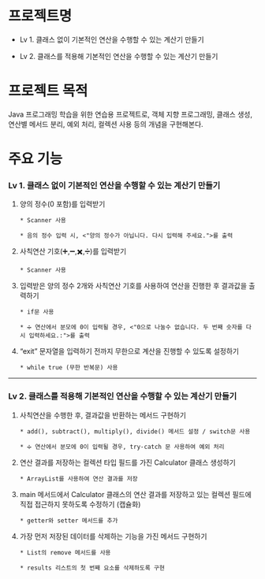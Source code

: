 # 프로젝트명
* Lv 1. 클래스 없이 기본적인 연산을 수행할 수 있는 계산기 만들기

* Lv 2. 클래스를 적용해 기본적인 연산을 수행할 수 있는 계산기 만들기

# 프로젝트 목적

Java 프로그래밍 학습을 위한 연습용 프로젝트로, 객체 지향 프로그래밍, 클래스 생성, 연산별 메서드 분리, 예외 처리, 컬렉션 사용 등의 개념을 구현해본다.


# 주요 기능
###  Lv 1. 클래스 없이 기본적인 연산을 수행할 수 있는 계산기 만들기
 1. 양의 정수(0 포함)를 입력받기
 
    `* Scanner 사용`

    `* 음의 정수 입력 시, <"양의 정수가 아닙니다. 다시 입력해 주세요.">를 출력`

 2. 사칙연산 기호(➕,➖,✖️,➗)를 입력받기
 
    `* Scanner 사용`
   
 3. 입력받은 양의 정수 2개와 사칙연산 기호를 사용하여 연산을 진행한 후 결과값을 출력하기

    `* if문 사용`

    `* ➗ 연산에서 분모에 0이 입력될 경우, <"0으로 나눌수 없습니다. 두 번째 숫자를 다시 입력하세요.:">를 출력`

 5.  “exit” 문자열을 입력하기 전까지 무한으로 계산을 진행할 수 있도록 설정하기

     `* while true (무한 반복문) 사용`

------------------------------------------------------------------------------------------------------------
###  Lv 2. 클래스를 적용해 기본적인 연산을 수행할 수 있는 계산기 만들기

1. 사칙연산을 수행한 후, 결과값을 반환하는 메서드 구현하기

     `* add(), subtract(), multiply(), divide() 메서드 설정 / switch문 사용`

     `* ➗ 연산에서 분모에 0이 입력될 경우, try-catch 문 사용하여 예외 처리`
   
2. 연산 결과를 저장하는 컬렉션 타입 필드를 가진 Calculator 클래스 생성하기

     `* ArrayList를 사용하여 연산 결과를 저장`

3. main 메서드에서 Calculator 클래스의 연산 결과를 저장하고 있는 컬렉션 필드에 직접 접근하지 못하도록 수정하기 (캡슐화)
 
     `* getter와 setter 메서드를 추가`
   
5. 가장 먼저 저장된 데이터를 삭제하는 기능을 가진 메서드 구현하기
 
     `* List의 remove 메서드를 사용`
   
     `* results 리스트의 첫 번째 요소를 삭제하도록 구현`

